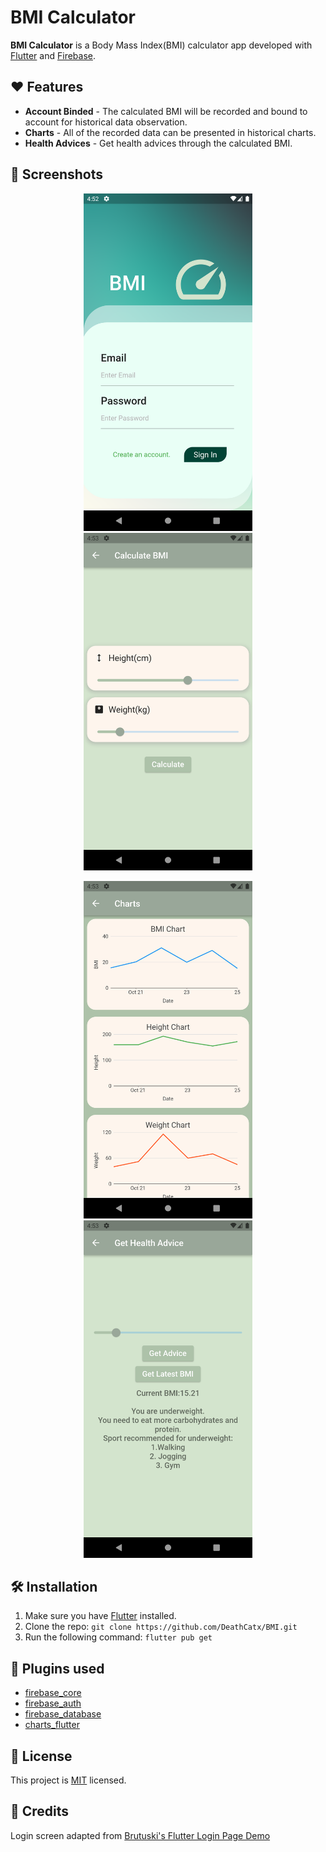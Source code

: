 # BMI Calculator

**BMI Calculator** is a Body Mass Index(BMI) calculator app developed with [Flutter](https://flutter.dev/) and [Firebase](https://firebase.google.com/).

## ❤️ Features
* **Account Binded** - The calculated BMI will be recorded and bound to account for historical data observation.
* **Charts** - All of the recorded data can be presented in historical charts.
* **Health Advices** - Get health advices through the calculated BMI.

## 📱 Screenshots
<p align="center">
    <img src="https://raw.githubusercontent.com/DeathCatx/BMI/main/README.assets/Login.png" width="270">
    <img src="https://raw.githubusercontent.com/DeathCatx/BMI/main/README.assets/Calculate_BMI.png" width="270">
</p>
<p align="center">
    <img src="https://raw.githubusercontent.com/DeathCatx/BMI/main/README.assets/Charts.png" width="270">
    <img src="https://raw.githubusercontent.com/DeathCatx/BMI/main/README.assets/Advice.png" width="270">
</p>

## 🛠 Installation

1. Make sure you have [Flutter](https://flutter.dev/docs/get-started/install) installed.
2. Clone the repo: ```git clone https://github.com/DeathCatx/BMI.git```
3. Run the following command: ```flutter pub get```

## 🔌 Plugins used
* [firebase_core](https://pub.dev/packages/firebase_core)
* [firebase_auth](https://pub.dev/packages/firebase_auth)
* [firebase_database](https://pub.dev/packages/firebase_database)
* [charts_flutter](https://pub.dev/packages/charts_flutter)

## 📝 License

This project is [MIT](https://github.com/DeathCatx/BMI/blob/main/LICENSE) licensed.

## 🤝 Credits

Login screen adapted from [Brutuski's Flutter Login Page Demo](https://github.com/Brutuski/flutter-login-demo)
